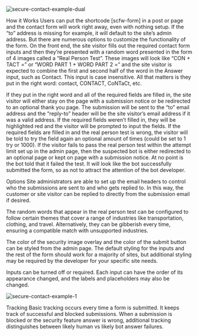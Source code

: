 ![secure-contact-example-dual](https://github.com/user-attachments/assets/5e8c7f29-9b52-4443-a47a-a5b5b418b417)

How it Works
Users can put the shortcode [scfw-form] in a post or page and the contact form will work right away, even with nothing setup. If the “to” address is missing for example, it will default to the site’s admin address. But there are numerous options to customize the functionality of the form. On the front end, the site visitor fills out the required contact form inputs and then they’re presented with a random word presented in the form of 4 images called a “Real Person Test”. These images will look like “CON + TACT =” or “WORD PART 1 + WORD PART 2 =” and the site visitor is expected to combine the first and second half of the word in the Answer input, such as Contact. This input is case insensitive. All that matters is they put in the right word: contact, CONTACT, CoNTaCt, etc.

If they put in the right word and all of the required fields are filled in, the site visitor will either stay on the page with a submission notice or be redirected to an optional thank you page. The submission will be sent to the “to” email address and the “reply-to” header will be the site visitor’s email address if it was a valid address. If the required fields weren’t filled in, they will be highlighted red and the visitor will be prompted to input the fields. If the required fields are filled in and the real person test is wrong, the visitor will be told to try the field again an optional amount of times (could be set to 1 try or 1000). If the visitor fails to pass the real person test within the attempt limit set up in the admin page, then the suspected bot is either redirected to an optional page or kept on page with a submission notice. At no point is the bot told that it failed the test. It will look like the bot successfully submitted the form, so as not to attract the attention of the bot developer.


Options
Site administrators are able to set up the email headers to control who the submissions are sent to and who gets replied to. In this way, the customer or site visitor can be replied to directly from the submission email if desired.

The random words that appear in the real person test can be configured to follow certain themes that cover a range of industries like transportation, clothing, and travel. Alternatively, they can be gibberish every time, ensuring a compatible match with unsupported industries.

The color of the security image overlay and the color of the submit button can be styled from the admin page. The default styling for the inputs and the rest of the form should work for a majority of sites, but additional styling may be required by the developer for your specific site needs.

Inputs can be turned off or required. Each input can have the order of its appearance changed, and the labels and placeholders may also be changed.

![secure-contact-example-1](https://github.com/user-attachments/assets/05a277f6-2cb6-4a01-9cc3-f98a00d9c111)

Tracking
Basic tracking occurs every time a form is submitted. It keeps track of successful and blocked submissions. When a submission is blocked or the security feature answer is wrong, additional tracking distinguishes between likely human vs likely bot answer failures.

